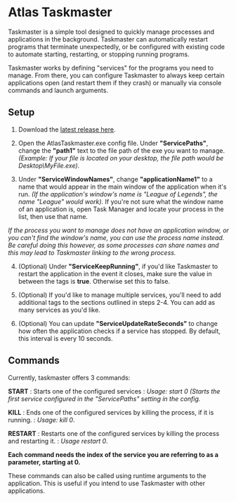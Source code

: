 # Atlas Taskmaster
 
 Taskmaster is a simple tool designed to quickly manage processes and applications in the background. Taskmaster can automatically restart programs that terminate unexpectedly, or be configured with existing code to automate starting, restarting, or stopping running programs.

Taskmaster works by defining "services" for the programs you need to manage. From there, you can configure Taskmaster to always keep certain applications open (and restart them if they crash) or manually via console commands and launch arguments.

## Setup

1. Download the [latest release here](https://github.com/AtlasAttack/Atlas-Taskmaster/releases).

2. Open the AtlasTaskmaster.exe config file. Under **"ServicePaths"**, change the **"path1"** text to the file path of the exe you want to manage. *(Example: If your file is located on your desktop, the file path would be Desktop\MyFile.exe).*

3. Under **"ServiceWindowNames"**, change **"applicationName1"** to a name that would appear in the main window of the application when it's run. *(If the application's window's name is "League of Legends", the name "League" would work).* If you're not sure what the window name of an application is, open Task Manager and locate your process in the list, then use that name.

*If the process you want to manage does not have an application window, or you can't find the window's name, you can use the process name instead. Be careful doing this however, as some processes can share names and this may lead to Taskmaster linking to the wrong process.*

4. (Optional) Under **"ServiceKeepRunning"**, if you'd like Taskmaster to restart the application in the event it closes, make sure the value in between the <string> tags is **true**. Otherwise set this to false.
 
 5. (Optional) If you'd like to manage multiple services, you'll need to add additional <string> tags to the sections outlined in steps 2-4. You can add as many services as you'd like.
 
 6. (Optional) You can update **"ServiceUpdateRateSeconds"** to change how often the application checks if a service has stopped. By default, this interval is every 10 seconds.

## Commands

Currently, taskmaster offers 3 commands:

**START** : Starts one of the configured services : *Usage: start 0 (Starts the first service configured in the "ServicePaths" setting in the config.*

**KILL** : Ends one of the configured services by killing the process, if it is running. : *Usage: kill 0*.

**RESTART** : Restarts one of the configured services by killing the process and restarting it. : *Usage restart 0*.

**Each command needs the index of the service you are referring to as a parameter, starting at 0.**

These commands can also be called using runtime arguments to the application. This is useful if you intend to use Taskmaster with other applications.

